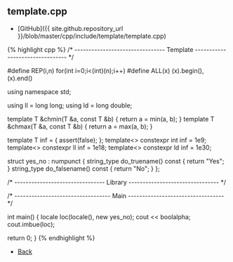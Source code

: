 ## template.cpp

- [GitHub]({{ site.github.repository_url }}/blob/master/cpp/include/template/template.cpp)

{% highlight cpp %}
/* -------------------------------- Template -------------------------------- */

#define REP(i,n) for(int i=0;i<(int)(n);i++)
#define ALL(x) (x).begin(),(x).end()

using namespace std;

using ll = long long;
using ld = long double;

template <typename T> T &chmin(T &a, const T &b) { return a = min(a, b); }
template <typename T> T &chmax(T &a, const T &b) { return a = max(a, b); }

template<typename T> T inf = [](){ assert(false); };
template<> constexpr int inf<int> = 1e9;
template<> constexpr ll inf<ll> = 1e18;
template<> constexpr ld inf<ld> = 1e30;

struct yes_no : numpunct<char> {
  string_type do_truename()  const { return "Yes"; }
  string_type do_falsename() const { return "No"; }
};

/* -------------------------------- Library -------------------------------- */

/* ---------------------------------- Main ---------------------------------- */

int main() {
  locale loc(locale(), new yes_no);
  cout << boolalpha;
  cout.imbue(loc);

  return 0;
}
{% endhighlight %}

- [Back](../../..)
